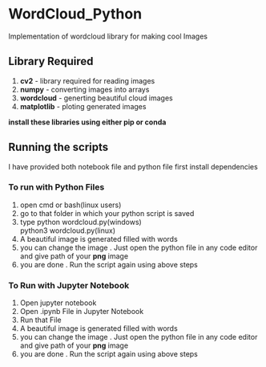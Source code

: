 # WordCloud_Python
Implementation of wordcloud library for making cool Images

## Library Required
1. **cv2** - library required for reading images
2. **numpy** - converting images into arrays
3. **wordcloud** - generting beautiful cloud images
4. **matplotlib** - ploting generated images

**install these libraries using either pip or conda**  

## Running the scripts 
I have provided both notebook file and python file 
first install dependencies 

### To run with Python Files
1. open cmd  or bash(linux users)
2. go to that folder in which your python script is saved
3. type python wordcloud.py(windows)     
         python3 wordcloud.py(linux)
4. A beautiful image is generated filled with words
5. you can change the image . Just open the python file in any code editor and give path of your **png** image
6. you  are done . Run the script again using above steps

### To Run with Jupyter Notebook
1. Open jupyter notebook
2. Open .ipynb File in Jupyter Notebook
3. Run that File 
4. A beautiful image is generated filled with words
5. you can change the image . Just open the python file in any code editor and give path of your **png** image
6. you  are done . Run the script again using above steps






